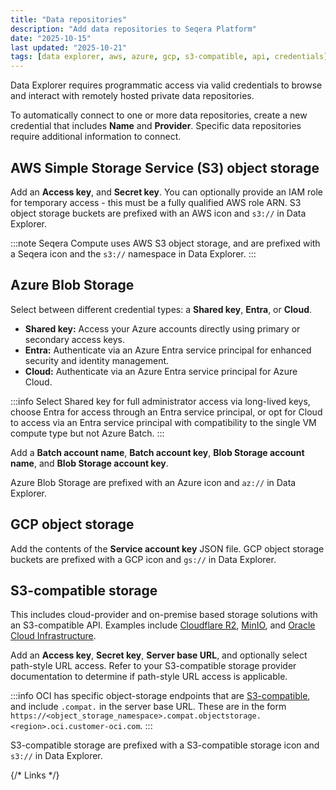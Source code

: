 ```yaml
---
title: "Data repositories"
description: "Add data repositories to Seqera Platform"
date: "2025-10-15"
last updated: "2025-10-21"
tags: [data explorer, aws, azure, gcp, s3-compatible, api, credentials]
---
```


Data Explorer requires programmatic access via valid credentials to browse and interact with remotely hosted private data repositories.

To automatically connect to one or more data repositories, create a new credential that includes **Name** and **Provider**. Specific data repositories require additional information to connect.

## AWS Simple Storage Service (S3) object storage

Add an **Access key**, and **Secret key**. You can optionally provide an IAM role for temporary access - this must be a fully qualified AWS role ARN. S3 object storage buckets are prefixed with an AWS icon and `s3://` in Data Explorer.

:::note
Seqera Compute uses AWS S3 object storage, and are prefixed with a Seqera icon and the `s3://` namespace in Data Explorer.
:::

## Azure Blob Storage

Select between different credential types: a **Shared key**, **Entra**, or **Cloud**.

- **Shared key:** Access your Azure accounts directly using primary or secondary access keys.
- **Entra:** Authenticate via an Azure Entra service principal for enhanced security and identity management.
- **Cloud:** Authenticate via an Azure Entra service principal for Azure Cloud.

:::info
Select Shared key for full administrator access via long-lived keys, choose Entra for access through an Entra service principal, or opt for Cloud to access via an Entra service principal with compatibility to the single VM compute type but not Azure Batch.
:::

Add a **Batch account name**, **Batch account key**, **Blob Storage account name**, and **Blob Storage account key**.

Azure Blob Storage are prefixed with an Azure icon and `az://` in Data Explorer.

## GCP object storage

Add the contents of the **Service account key** JSON file. GCP object storage buckets are prefixed with a GCP icon and `gs://` in Data Explorer.

## S3-compatible storage

This includes cloud-provider and on-premise based storage solutions with an S3-compatible API. Examples include [Cloudflare R2][cloudflare], [MinIO][minio], and [Oracle Cloud Infrastructure][oci].

Add an **Access key**, **Secret key**, **Server base URL**, and optionally select path-style URL access. Refer to your S3-compatible storage provider documentation to determine if path-style URL access is applicable.

:::info
OCI has specific object-storage endpoints that are [S3-compatible][oci-s3-compatible], and include `.compat.` in the server base URL. These are in the form `https://<object_storage_namespace>.compat.objectstorage.<region>.oci.customer-oci.com`.
:::

S3-compatible storage are prefixed with a S3-compatible storage icon and `s3://` in Data Explorer.

{/* Links */}

[cloudflare]: https://www.cloudflare.com/developer-platform/products/r2/
[minio]: https://min.io
[oci]: https://www.oracle.com/cloud/
[oci-s3-compatible]: https://docs.oracle.com/en-us/iaas/api/#/en/s3objectstorage
